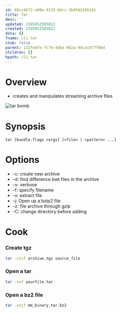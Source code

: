 ```yaml
---
id: 69cc4b72-a98e-4133-8dcc-2b45d2456101
title: Tar
desc: ''
updated: 1595952505022
created: 1595952505022
data: {}
fname: cli.tar
stub: false
parent: 132fe0fe-fc74-4dbe-982a-9dcac677f664
children: []
hpath: cli.tar
---
```

# Overview

- creates and manipulates streaming archive files

![tar bomb](assets/2020-07-06-13-40-10.png)

# Synopsis

```
tar [bundle-flags <args] [<file> | <pattern> ...]
```

# Options

- \-c: create new archive
- \-d: find difference bwt files in the archive
- \-v: verbose
- \-f: specify filename
- \-x: extract file
- \-j: Open up a bzip2 file
- \-z: file archive through gzip
- \-C: change directory before adding

# Cook

### Create tgz

```sh
tar -czvf archive.tgz source_file

```

### Open a tar

```sh
tar -xvf yourfile.tar

```

### Open a bz2 file

```sh
tar -vxjf mm_binary.tar.bz2
```

